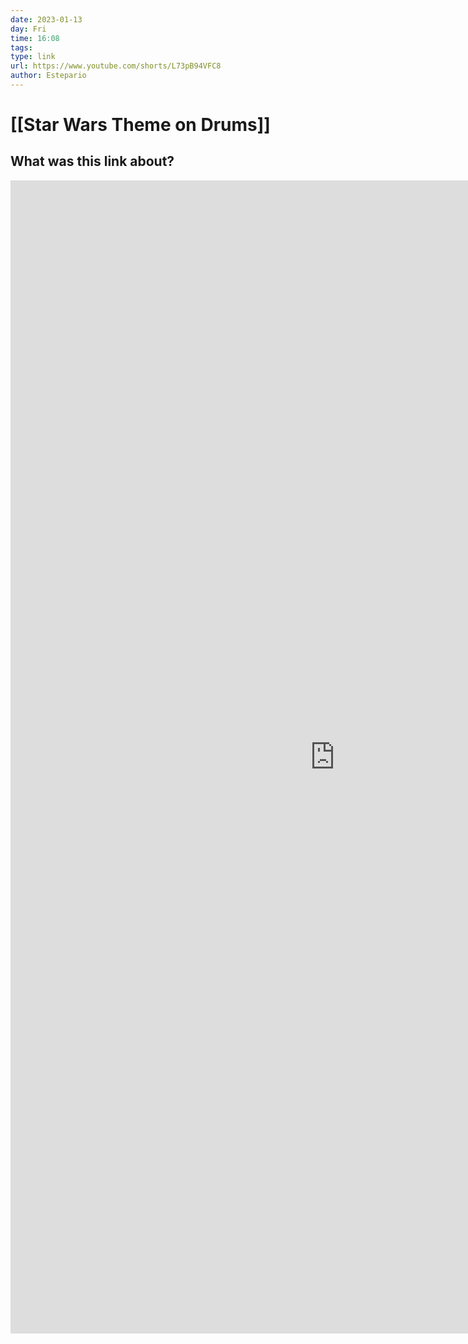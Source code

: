 ```yaml
---
date: 2023-01-13
day: Fri
time: 16:08
tags:
type: link
url: https://www.youtube.com/shorts/L73pB94VFC8
author: Estepario
---
```

# [[Star Wars Theme on Drums]] 
## What was this link about?
<iframe width="1038" height="1845" src="https://www.youtube.com/embed/L73pB94VFC8" title="STAR WARS THEME ON DRUMS!" frameborder="0" allow="accelerometer; autoplay; clipboard-write; encrypted-media; gyroscope; picture-in-picture; web-share" allowfullscreen></iframe>